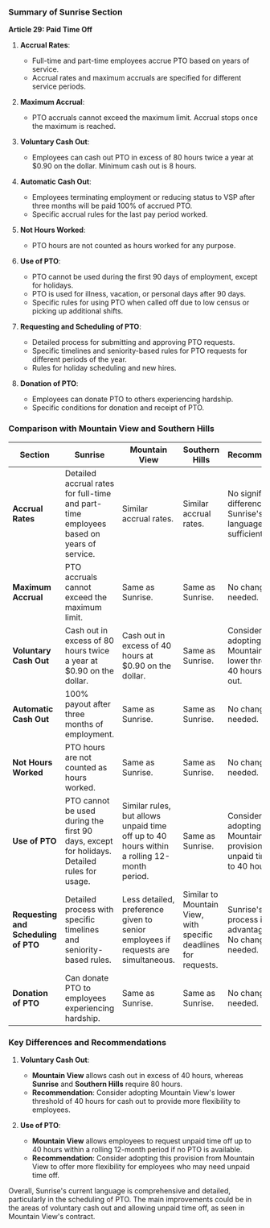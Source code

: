 ### Summary of Sunrise Section

**Article 29: Paid Time Off**

1. **Accrual Rates**: 
   - Full-time and part-time employees accrue PTO based on years of service.
   - Accrual rates and maximum accruals are specified for different service periods.

2. **Maximum Accrual**: 
   - PTO accruals cannot exceed the maximum limit. Accrual stops once the maximum is reached.

3. **Voluntary Cash Out**: 
   - Employees can cash out PTO in excess of 80 hours twice a year at $0.90 on the dollar. Minimum cash out is 8 hours.

4. **Automatic Cash Out**: 
   - Employees terminating employment or reducing status to VSP after three months will be paid 100% of accrued PTO.
   - Specific accrual rules for the last pay period worked.

5. **Not Hours Worked**: 
   - PTO hours are not counted as hours worked for any purpose.

6. **Use of PTO**: 
   - PTO cannot be used during the first 90 days of employment, except for holidays.
   - PTO is used for illness, vacation, or personal days after 90 days.
   - Specific rules for using PTO when called off due to low census or picking up additional shifts.

7. **Requesting and Scheduling of PTO**: 
   - Detailed process for submitting and approving PTO requests.
   - Specific timelines and seniority-based rules for PTO requests for different periods of the year.
   - Rules for holiday scheduling and new hires.

8. **Donation of PTO**: 
   - Employees can donate PTO to others experiencing hardship.
   - Specific conditions for donation and receipt of PTO.

### Comparison with Mountain View and Southern Hills

| **Section** | **Sunrise** | **Mountain View** | **Southern Hills** | **Recommendation** |
|-------------|-------------|-------------------|--------------------|--------------------|
| **Accrual Rates** | Detailed accrual rates for full-time and part-time employees based on years of service. | Similar accrual rates. | Similar accrual rates. | No significant differences. Sunrise's current language is sufficient. |
| **Maximum Accrual** | PTO accruals cannot exceed the maximum limit. | Same as Sunrise. | Same as Sunrise. | No changes needed. |
| **Voluntary Cash Out** | Cash out in excess of 80 hours twice a year at $0.90 on the dollar. | Cash out in excess of 40 hours at $0.90 on the dollar. | Same as Sunrise. | Consider adopting Mountain View's lower threshold of 40 hours for cash out. |
| **Automatic Cash Out** | 100% payout after three months of employment. | Same as Sunrise. | Same as Sunrise. | No changes needed. |
| **Not Hours Worked** | PTO hours are not counted as hours worked. | Same as Sunrise. | Same as Sunrise. | No changes needed. |
| **Use of PTO** | PTO cannot be used during the first 90 days, except for holidays. Detailed rules for usage. | Similar rules, but allows unpaid time off up to 40 hours within a rolling 12-month period. | Same as Sunrise. | Consider adopting Mountain View's provision for unpaid time off up to 40 hours. |
| **Requesting and Scheduling of PTO** | Detailed process with specific timelines and seniority-based rules. | Less detailed, preference given to senior employees if requests are simultaneous. | Similar to Mountain View, with specific deadlines for requests. | Sunrise's detailed process is advantageous. No changes needed. |
| **Donation of PTO** | Can donate PTO to employees experiencing hardship. | Same as Sunrise. | Same as Sunrise. | No changes needed. |

### Key Differences and Recommendations

1. **Voluntary Cash Out**:
   - **Mountain View** allows cash out in excess of 40 hours, whereas **Sunrise** and **Southern Hills** require 80 hours.
   - **Recommendation**: Consider adopting Mountain View's lower threshold of 40 hours for cash out to provide more flexibility to employees.

2. **Use of PTO**:
   - **Mountain View** allows employees to request unpaid time off up to 40 hours within a rolling 12-month period if no PTO is available.
   - **Recommendation**: Consider adopting this provision from Mountain View to offer more flexibility for employees who may need unpaid time off.

Overall, Sunrise's current language is comprehensive and detailed, particularly in the scheduling of PTO. The main improvements could be in the areas of voluntary cash out and allowing unpaid time off, as seen in Mountain View's contract.